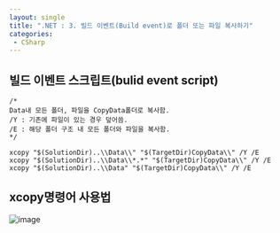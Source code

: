 ```yaml
---
layout: single
title: ".NET : 3. 빌드 이벤트(Build event)로 폴더 또는 파일 복사하기"
categories:
 - CSharp
---
```


## 빌드 이벤트 스크립트(bulid event script)

```
/*
Data내 모든 폴더, 파일을 CopyData폴더로 복사함.
/Y : 기존에 파일이 있는 경우 덮어씀.
/E : 해당 폴더 구조 내 모든 폴더와 파일을 복사함.
*/

xcopy "$(SolutionDir)..\\Data\\" "$(TargetDir)CopyData\\" /Y /E
xcopy "$(SolutionDir)..\\Data\\*.*" "$(TargetDir)CopyData\\" /Y /E
xcopy "$(SolutionDir)..\\Data" "$(TargetDir)CopyData\\" /Y /E
```

## xcopy명령어 사용법

![image](https://user-images.githubusercontent.com/38006679/135956938-c4f01db2-fc24-449a-a80f-4c32a716ef20.png)
